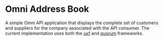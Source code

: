 # Omni Address Book

A simple Omni API application that displays the complete set of customers and suppliers
for the company associated with the API consumer. The current implementation uses both
the [uxf](https://github.com/hivesolutions/uxf) and [quorum](https://github.com/hivesolutions/flask_quorum) frameworks.